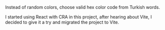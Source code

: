 Instead of random colors, choose valid hex color code from Turkish words.

I started using React with CRA in this project, after hearing about Vite, I decided to give it a try and migrated the project to Vite.
